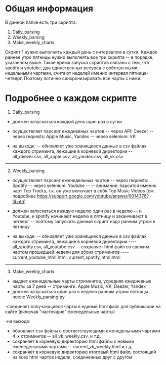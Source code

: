 # Общая информация

В данной папке есть три скрипта:
1. Daily_parsing
2. Weekly_parsing
3. Make_weekly_charts

Скрипт 1 нужно выполнять каждый день с интервалом в сутки.
Каждое раннее утро пятницы нужно выполнять все три скрипта -- в порядке, указанном выше. 
Такое время запуска скриптов связано с тем, что spotify и youtube, два единственных ресурса с собственными недельными чартами, считают неделей именно интервал пятница-четверг. Поэтому логично синхронизировать все чарты с ними.

# Подробнее о каждом скрипте

1. Daily_parsing
- должен запускаться каждый день один раз в сутки
- осуществляет парсинг ежедневных чартов
-- через API: Deezer
-- через requests: Apple Music, Yandex
-- через selenium: VK

- на выходе:
-- обновляет уже хранящиеся данные в csv файлах каждого стриминга, лежащие в корневой директории
-- all_deezer.csv, all_apple.csv, all_yandex.csv, all_vk.csv

-----------------

2. Weekly_parsing
- осуществляет парсинг еженедельных чартов
-- через requests: Spotify
-- через selenium: Youtube
-- -- внимание: парсится именно чарт Top Tracks, т.к. он уже включает в себя Top Music Videos (см. подробнее https://support.google.com/youtube/answer/9014376?hl=en)

- должен запускаться каждую неделю один раз в неделю
-- и Youtube, и spotify начинают неделю в пятницу и заканчивают в четверг
-- поэтому запускать данный скрипт надо ранним утром в пятницу

- на выходе:
-- обновляет уже хранящиеся данные в csv файлах каждого стриминга, лежащие в корневой директории
----  all_spotify.csv, all_youtube.csv
-- сохраняет html файл со свежим чартом прошедшей недели для обоих стримингов
---- current_youtube_html.html, current_spotify_html.html

------------------

3. Make_weekly_charts

- выдает еженедельные чарты стримингов, усредняя ежедневные чарты за 7 дней 
-- стриминги: Apple Music, VK, Deezer, Yandex
- должен запускаться один раз в неделю ранним утром пятницы после Weekly_parsing.py

-соединяет получающиеся чарты в единый html файл для публикации на сайте (включая "настоящие" еженедельные чарты)

-на выходе:
- обновляет csv файлы с соответствующими еженедельными чартами 4-x стримингов
-- all_vk_weekly.csv, и т.д.
- сохраняет в корневую директорию html файлы с новыми еженедельными чартами
-- current_vk_weekly.html и т.д.
- сохраняет в корневую директорию итоговый html файл, состоящий из всех html чартов недели, соединенных друг с другом 


